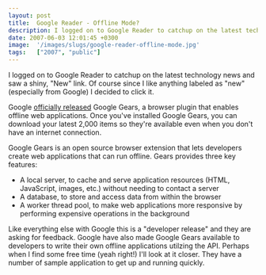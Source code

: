 ```yaml
---
layout: post
title:  Google Reader - Offline Mode?
description: I logged on to Google Reader to catchup on the latest technology news and saw a shiny, New link. Of course since I like anything labeled as new (especially from Google) I decided to click it. Google officially released  Google Gears, a browser plugin that enables offline web applications. Once youve installed Google Gears, you can download your latest 2,000 items so theyre available even when you dont have an internet connection. Google Gears is an open source browser extension that lets develop
date: 2007-06-03 12:01:45 +0300
image:  '/images/slugs/google-reader-offline-mode.jpg'
tags:   ["2007", "public"]
---
```

<p>I logged on to Google Reader to catchup on the latest technology news and saw a shiny, "New" link. Of course since I like anything labeled as "new" (especially from Google) I decided to click it.</p>
<p>Google <a href="http://googlereader.blogspot.com/2007/05/oh-sam-i-am-can-i-read-it-on-tram.html" target="_blank">officially released</a> Google Gears, a browser plugin that enables offline web applications. Once you've installed Google Gears, you can download your latest 2,000 items so they're available even when you don't have an internet connection.</p>
<p>Google Gears is an open source browser extension that lets developers create web applications that can run offline. Gears provides three key features:</p>
<ul>
	<li>A local server, to cache and serve application resources (HTML, JavaScript, images, etc.) without needing to contact a server</li>
	<li>A database, to store and access data from within the browser</li>
	<li>A worker thread pool, to make web applications more responsive by performing expensive operations in the background</li>
</ul>
Like everything else with Google this is a "developer release" and they are asking for feedback. Google have also made Google Gears available to developers to write their own offline applications utilzing the API. Perhaps when I find some free time (yeah right!) I'll look at it closer. They have a number of sample application to get up and running quickly.
